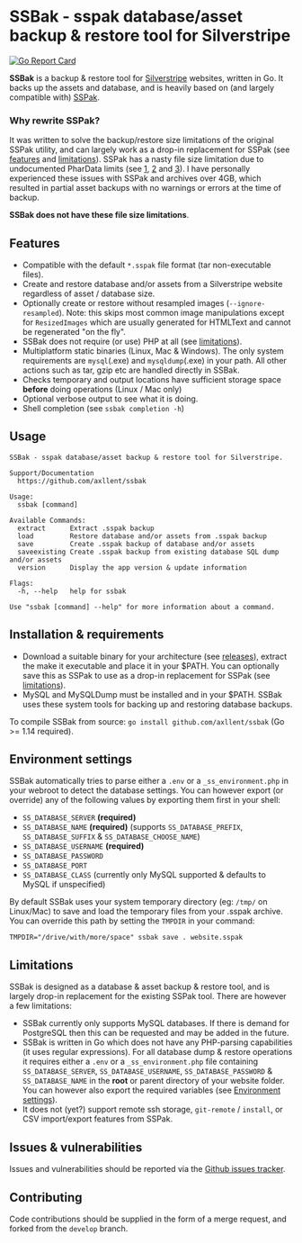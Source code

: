 # SSBak - sspak database/asset backup & restore tool for Silverstripe

[![Go Report Card](https://goreportcard.com/badge/github.com/axllent/ssbak)](https://goreportcard.com/report/github.com/axllent/ssbak)


**SSBak** is a backup & restore tool for [Silverstripe](https://www.silverstripe.org) websites, written in Go. It backs up the assets and database, and is heavily based on (and largely compatible with) [SSPak](https://github.com/silverstripe/sspak).

### Why rewrite SSPak?

It was written to solve the backup/restore size limitations of the original SSPak utility, and can largely work as a drop-in replacement for SSPak (see [features](#features) and [limitations](#limitations)). SSPak has a nasty file size limitation due to undocumented PharData limits (see [1](https://github.com/silverstripe/sspak/issues/53), [2](https://github.com/silverstripe/sspak/issues/29) and [3](https://github.com/silverstripe/sspak/pull/52)). I have personally experienced these issues with SSPak and archives over 4GB, which resulted in partial asset backups with no warnings or errors at the time of backup. 

**SSBak does not have these file size limitations**.


## Features

- Compatible with the default `*.sspak` file format (tar non-executable files).
- Create and restore database and/or assets from a Silverstripe website regardless of asset / database size.
- Optionally create or restore without resampled images (`--ignore-resampled`). Note: this skips most common image manipulations except for `ResizedImages` which are usually generated for HTMLText and cannot be regenerated "on the fly".
- SSBak does not require (or use) PHP at all (see [limitations](#limitations)).
- Multiplatform static binaries (Linux, Mac & Windows). The only system requirements are `mysql`(.exe) and `mysqldump`(.exe) in your path. All other actions such as tar, gzip etc are handled directly in SSBak.
- Checks temporary and output locations have sufficient storage space **before** doing operations (Linux / Mac only)
- Optional verbose output to see what it is doing.
- Shell completion (see `ssbak completion -h`)


## Usage

```
SSBak - sspak database/asset backup & restore tool for Silverstripe.

Support/Documentation
  https://github.com/axllent/ssbak

Usage:
  ssbak [command]

Available Commands:
  extract      Extract .sspak backup
  load         Restore database and/or assets from .sspak backup
  save         Create .sspak backup of database and/or assets
  saveexisting Create .sspak backup from existing database SQL dump and/or assets
  version      Display the app version & update information

Flags:
  -h, --help   help for ssbak

Use "ssbak [command] --help" for more information about a command.
```


## Installation & requirements

- Download a suitable binary for your architecture (see [releases](https://github.com/axllent/ssbak/releases/latest)), extract the make it executable and place it in your $PATH. You can optionally save this as SSPak to use as a drop-in replacement for SSPak (see [limitations](#limitations)).
- MySQL and MySQLDump must be installed and in your $PATH. SSBak uses these system tools for backing up and restoring database backups.

To compile SSBak from source: `go install github.com/axllent/ssbak` (Go >= 1.14 required).


## Environment settings

SSBak automatically tries to parse either a `.env` or a `_ss_environment.php` in your webroot to detect the database settings. You can however export (or override) any of the following values by exporting them first in your shell:

- `SS_DATABASE_SERVER` **(required)**
- `SS_DATABASE_NAME` **(required)** (supports `SS_DATABASE_PREFIX`, `SS_DATABASE_SUFFIX` & `SS_DATABASE_CHOOSE_NAME`)
- `SS_DATABASE_USERNAME` **(required)**
- `SS_DATABASE_PASSWORD`
- `SS_DATABASE_PORT`
- `SS_DATABASE_CLASS` (currently only MySQL supported & defaults to MySQL if unspecified)


By default SSBak uses your system temporary directory (eg: `/tmp/` on Linux/Mac) to save and load the temporary files from your .sspak archive. You can override this path by setting the `TMPDIR` in your command:

```
TMPDIR="/drive/with/more/space" ssbak save . website.sspak
```


## Limitations

SSBak is designed as a database & asset backup & restore tool, and is largely drop-in replacement for the existing SSPak tool. There are however a few limitations:

- SSBak currently only supports MySQL databases. If there is demand for PostgreSQL then this can be requested and may be added in the future.
- SSBak is written in Go which does not have any PHP-parsing capabilities (it uses regular expressions). For all database dump & restore operations it requires either a `.env` or a `_ss_environment.php` file containing `SS_DATABASE_SERVER`, `SS_DATABASE_USERNAME`, `SS_DATABASE_PASSWORD` & `SS_DATABASE_NAME` in the **root** or parent directory of your website folder. You can however also export the required variables (see [Environment settings](#environment-settings)).
- It does not (yet?) support remote ssh storage, `git-remote` / `install`, or CSV import/export features from SSPak.


## Issues & vulnerabilities

Issues and vulnerabilities should be reported via the [Github issues tracker](https://github.com/axllent/ssbak/issues).


## Contributing

Code contributions should be supplied in the form of a merge request, and forked from the `develop` branch.
